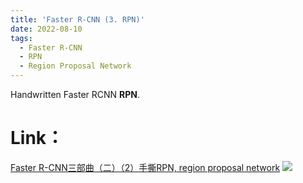 ```yaml
---
title: 'Faster R-CNN (3. RPN)'
date: 2022-08-10
tags:
  - Faster R-CNN
  - RPN
  - Region Proposal Network
---
```


Handwritten Faster RCNN **RPN**. 

Link：
======
<a href="https://zhuanlan.zhihu.com/p/549820030">Faster R-CNN三部曲（二）（2）手撕RPN, region proposal network</a>
<img src="https://img.shields.io/badge/in-%E7%9F%A5%E4%B9%8E-blue">&emsp;

